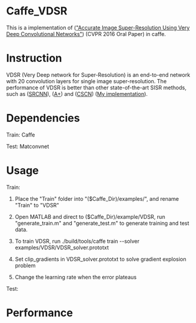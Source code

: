 # Caffe_VDSR
This is a implementation of (["Accurate Image Super-Resolution Using Very Deep Convolutional Networks"](http://arxiv.org/abs/1511.04587)) (CVPR 2016 Oral Paper) in caffe.

# Instruction
VDSR (Very Deep network for Super-Resolution) is an end-to-end network with 20 convolution layers for single image super-resolution. The performance of VDSR is better than other state-of-the-art SISR methods, such as ([SRCNN](http://mmlab.ie.cuhk.edu.hk/projects/SRCNN.html)), ([A+](http://www.vision.ee.ethz.ch/~timofter/ACCV2014_ID820_SUPPLEMENTARY/)) and ([CSCN](http://www.ifp.illinois.edu/~dingliu2/iccv15/)) ([My implementation](https://github.com/huangzehao/SCN_Matlab)).

# Dependencies
Train: Caffe

Test: Matconvnet

# Usage
Train:

1. Place the "Train" folder into "($Caffe_Dir)/examples/", and rename "Train" to "VDSR"

2. Open MATLAB and direct to ($Caffe_Dir)/example/VDSR, run 
"generate_train.m" and "generate_test.m" to generate training and test data.

3. To train VDSR, run
./build/tools/caffe train --solver examples/VDSR/VDSR_solver.prototxt

4. Set clip_gradients in VDSR_solver.prototxt to solve gradient explosion problem

5. Change the learning rate when the error plateaus

Test:


# Performance
